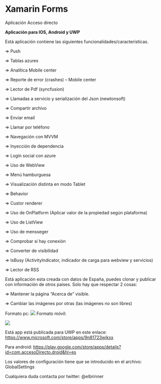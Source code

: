 # Xamarin Forms
Aplicación Acceso directo

<strong>Aplicación para IOS, Android y UWP </strong>

Está aplicación contiene las siguientes funcionalidades/características.

=>	Push 

=>	Tablas azures

=>	Analítica Mobile center

=>	Reporte de error (crashes) – Mobile center

=>	Lector de Pdf (syncfusion)

=>	Llamadas a servicio y serialización del Json (newtonsoft)

=>	Compartir archivo

=>	Enviar email

=>	Llamar por teléfono

=>	Navegación con MVVM

=>	Inyección de dependencia

=>	Logín social con azure

=>	Uso de WebView

=>	Menú hamburguesa

=>	Visualización distinta en modo Tablet

=>	Behavior

=>	Custor renderer

=>	Uso de OnPlatform (Aplicar valor de la propiedad según plataforma)

=>	Uso de ListView

=>  Uso de mensseger

=>  Comprobar si hay conexión

=>  Converter de visibilidad

=>  IsBusy (ActivityIndicator, indicador de carga para webview y servicios)

=>  Lector de RSS

Está aplicación esta creada con datos de España, puedes clonar y publicar con información de otros países. Solo hay que respectar 2 cosas:

=>	Mantener la página “Acerca de” visible.

=>	Cambiar las imágenes por otras (las imágenes no son libres)

Formato pc:
<img src='https://store-images.s-microsoft.com/image/apps.60562.14058803572581023.ec3bb082-fc94-478d-a513-a2afa3fac8ae.8c0da1ea-3c83-48cf-88d3-84c4f5d38184?w=1399&h=787&q=60'/>
Formato móvil:

<img src='https://store-images.s-microsoft.com/image/apps.18490.14058803572581023.57abb9fb-9de3-47fc-ae29-380f907d36d1.22ae6620-8653-4b2f-8270-355d106fb28e?w=443&h=788&q=60'/>

Está app está publicada para UWP en este enlace: 
https://www.microsoft.com/store/apps/9n81723wjkxx

Para android:
https://play.google.com/store/apps/details?id=com.accesoDirecto.droid&hl=es

Los valores de configuración tiene que se introducido en el archivo: GlobalSettings


Cualquiera duda contacta por twitter: @elbrinner

